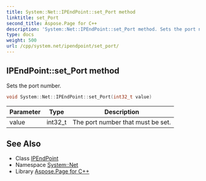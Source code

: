 ```yaml
---
title: System::Net::IPEndPoint::set_Port method
linktitle: set_Port
second_title: Aspose.Page for C++
description: 'System::Net::IPEndPoint::set_Port method. Sets the port number in C++.'
type: docs
weight: 500
url: /cpp/system.net/ipendpoint/set_port/
---
```

## IPEndPoint::set_Port method


Sets the port number.

```cpp
void System::Net::IPEndPoint::set_Port(int32_t value)
```


| Parameter | Type | Description |
| --- | --- | --- |
| value | int32_t | The port number that must be set. |

## See Also

* Class [IPEndPoint](../)
* Namespace [System::Net](../../)
* Library [Aspose.Page for C++](../../../)
